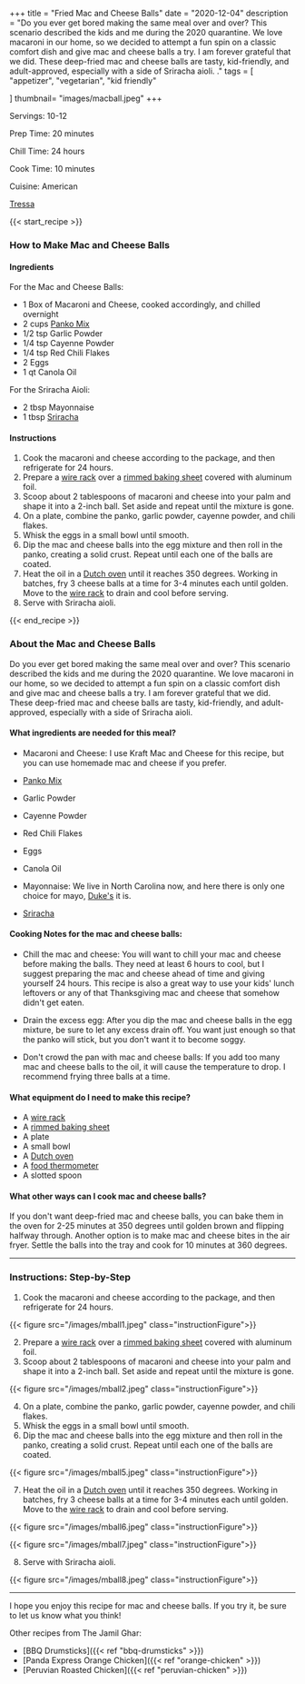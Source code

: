+++
title = "Fried Mac and Cheese Balls"
date = "2020-12-04"
description = "Do you ever get bored making the same meal over and over? This scenario described the kids and me during the 2020 quarantine. We love macaroni in our home, so we decided to attempt a fun spin on a classic comfort dish and give mac and cheese balls a try. I am forever grateful that we did. These deep-fried mac and cheese balls are tasty, kid-friendly, and adult-approved, especially with a side of Sriracha aioli.  ."
tags = [
    "appetizer",
    "vegetarian",
    "kid friendly"
  
]
thumbnail= "images/macball.jpeg"
+++

Servings: 10-12 <!--more-->

Prep Time: 20 minutes

Chill Time: 24 hours

Cook Time: 10 minutes 

Cuisine: American

[Tressa](https://www.jamilghar.com/about/)

{{< start_recipe >}}

### How to Make Mac and Cheese Balls 

#### Ingredients 

For the Mac and Cheese Balls: 

* 1 Box of Macaroni and Cheese, cooked accordingly, and chilled overnight
* 2 cups [Panko Mix](https://amzn.to/3pPj9GP) 
* 1/2 tsp Garlic Powder 
* 1/4 tsp Cayenne Powder
* 1/4 tsp Red Chili Flakes
* 2 Eggs
* 1 qt Canola Oil 

For the Sriracha Aioli: 

* 2 tbsp Mayonnaise
* 1 tbsp [Sriracha](https://amzn.to/3EVlUwQ) 

#### Instructions  

1. Cook the macaroni and cheese according to the package, and then refrigerate for 24 hours.
2. Prepare a [wire rack](https://amzn.to/3DiW6ce) over a [rimmed baking sheet](https://amzn.to/3ogWGCW) covered with aluminum foil. 
3. Scoop about 2 tablespoons of macaroni and cheese into your palm and shape it into a 2-inch ball. Set aside and repeat until the mixture is gone. 
4. On a plate, combine the panko, garlic powder, cayenne powder, and chili flakes. 
5. Whisk the eggs in a small bowl until smooth. 
6. Dip the mac and cheese balls into the egg mixture and then roll in the panko, creating a solid crust. Repeat until each one of the balls are coated. 
7. Heat the oil in a [Dutch oven](https://amzn.to/3IgoUFP) until it reaches 350 degrees. Working in batches, fry 3 cheese balls at a time for 3-4 minutes each until golden. Move to the [wire rack](https://amzn.to/3DiW6ce) to drain and cool before serving. 
8. Serve with Sriracha aioli. 

{{< end_recipe >}}

### About the Mac and Cheese Balls 

Do you ever get bored making the same meal over and over? This scenario described the kids and me during the 2020 quarantine. We love macaroni in our home, so we decided to attempt a fun spin on a classic comfort dish and give mac and cheese balls a try. I am forever grateful that we did. These deep-fried mac and cheese balls are tasty, kid-friendly, and adult-approved, especially with a side of Sriracha aioli.  

#### What ingredients are needed for this meal? 

* Macaroni and Cheese: I use Kraft Mac and Cheese for this recipe, but you can use homemade mac and cheese if you prefer. 

* [Panko Mix](https://amzn.to/3pPj9GP) 

* Garlic Powder 

* Cayenne Powder

* Red Chili Flakes

* Eggs

* Canola Oil 

* Mayonnaise: We live in North Carolina now, and here there is only one choice for mayo, [Duke's](https://amzn.to/3II1R7d) it is. 

* [Sriracha](https://amzn.to/3EVlUwQ)  

#### Cooking Notes for the mac and cheese balls: 

* Chill the mac and cheese: You will want to chill your mac and cheese before making the balls. They need at least 6 hours to cool, but I suggest preparing the mac and cheese ahead of time and giving yourself 24 hours. This recipe is also a great way to use your kids' lunch leftovers or any of that Thanksgiving mac and cheese that somehow didn't get eaten. 

* Drain the excess egg: After you dip the mac and cheese balls in the egg mixture, be sure to let any excess drain off. You want just enough so that the panko will stick, but you don't want it to become soggy. 

* Don't crowd the pan with mac and cheese balls: If you add too many mac and cheese balls to the oil, it will cause the temperature to drop. I recommend frying three balls at a time. 

#### What equipment do I need to make this recipe?

* A [wire rack](https://amzn.to/3DiW6ce)
* A [rimmed baking sheet](https://amzn.to/3ogWGCW)
* A plate 
* A small bowl 
* A [Dutch oven](https://amzn.to/3IgoUFP)
* A [food thermometer](https://amzn.to/3IgANM3)
* A slotted spoon

#### What other ways can I cook mac and cheese balls? 

If you don't want deep-fried mac and cheese balls, you can bake them in the oven for 2-25 minutes at 350 degrees until golden brown and flipping halfway through. Another option is to make mac and cheese bites in the air fryer. Settle the balls into the tray and cook for 10 minutes at 360 degrees. 

---- 

### Instructions: Step-by-Step

1. Cook the macaroni and cheese according to the package, and then refrigerate for 24 hours.

{{< figure src="/images/mball1.jpeg" class="instructionFigure">}}

2. Prepare a [wire rack](https://amzn.to/3DiW6ce) over a [rimmed baking sheet](https://amzn.to/3ogWGCW) covered with aluminum foil. 
3. Scoop about 2 tablespoons of macaroni and cheese into your palm and shape it into a 2-inch ball. Set aside and repeat until the mixture is gone. 

{{< figure src="/images/mball2.jpeg" class="instructionFigure">}}

4. On a plate, combine the panko, garlic powder, cayenne powder, and chili flakes. 
5. Whisk the eggs in a small bowl until smooth. 
6. Dip the mac and cheese balls into the egg mixture and then roll in the panko, creating a solid crust. Repeat until each one of the balls are coated. 

{{< figure src="/images/mball5.jpeg" class="instructionFigure">}}

7. Heat the oil in a [Dutch oven](https://amzn.to/3IgoUFP) until it reaches 350 degrees. Working in batches, fry 3 cheese balls at a time for 3-4 minutes each until golden. Move to the [wire rack](https://amzn.to/3DiW6ce) to drain and cool before serving. 

{{< figure src="/images/mball6.jpeg" class="instructionFigure">}}

{{< figure src="/images/mball7.jpeg" class="instructionFigure">}}

8. Serve with Sriracha aioli. 

{{< figure src="/images/mball8.jpeg" class="instructionFigure">}}

---- 

I hope you enjoy this recipe for mac and cheese balls. If you try it, be sure to let us know what you think!

Other recipes from The Jamil Ghar:

* [BBQ Drumsticks]({{< ref "bbq-drumsticks" >}})
* [Panda Express Orange Chicken]({{< ref "orange-chicken" >}})
* [Peruvian Roasted Chicken]({{< ref "peruvian-chicken" >}})
